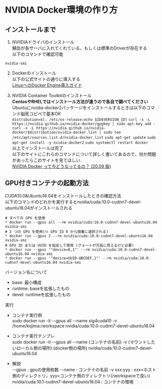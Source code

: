 # NVIDIA Docker環境の作り方
## インストールまで
1. NVIIDIAドライバのインストール  
鯖缶が各サーバに入れてくれている，もしくは標準のDriverが存在する  
以下のコマンドで確認可能  
```linux:nvidia-smi
nvidia-smi
```

2. Dockerのインストール  
以下の公式サイトの通りに導入する  
[LinuxへのDocker Engine導入ガイド](http://docs.docker.jp/linux/index.html)

3. NVIDIA Container Toolkitのインストール  
**CentosやRHELではインストール方法が違うので各自で調べてください**  
Ubuntuにnvidia-docker2パッケージをインストールするときは以下のコマンド脳死コピペで基本OK  
`distribution=$(. /etc/os-release;echo $ID$VERSION_ID)`
`curl -s -L https://nvidia.github.io/nvidia-docker/gpgkey | sudo apt-key add -`
`curl -s -L https://nvidia.github.io/nvidia-docker/$distribution/nvidia-docker.list | sudo tee /etc/apt/sources.list.d/nvidia-docker.list`
`sudo apt-get update`
`sudo apt-get install -y nvidia-docker2`
`sudo systemctl restart docker`  
以上でインストールは完了  
以下のサイトにこれらのコマンドについて詳しく書いてあるので，何か問題があったらこのサイトを見てほしい．  
[NVIDIA Docker って今どうなってるの？ (20.09 版)](https://medium.com/nvidiajapan/nvidia-docker-%E3%81%A3%E3%81%A6%E4%BB%8A%E3%81%A9%E3%81%86%E3%81%AA%E3%81%A3%E3%81%A6%E3%82%8B%E3%81%AE-20-09-%E7%89%88-558fae883f44)

## GPU付きコンテナの起動方法
CUDA10.0&Ubuntu16.04をインストールしたときの確認方法  
以下のコマンドのどれかを実行するとnvidia/cuda:10.0-cudnn7-devel-ubuntu16.04がインストールされる
```
# すべての GPU を使用
* docker run --gpus all --rm nvidia/cuda:10.0-cudnn7-devel-ubuntu16.04 nvidia-smi
# 2 つの GPU を使用(※ GPU ID 0 から順番に選択される)
* docker run --gpus 2 --rm nvidia/cuda:10.0-cudnn7-devel-ubuntu16.04 nvidia-smi
# GPU ID または UUID を指定して使用 (クォートが冗長に見えるけど必要)
* docker run --gpus '"device=0,1"' --rm nvidia/cuda:10.0-cudnn7-devel-ubuntu16.04 nvidia-smi
* docker run --gpus '"device=UUID-ABCDEF,1"' --rm nvidia/cuda:10.0-cudnn7-devel-ubuntu16.04 nvidia-smi
```


バージョン名について
- base: 最小構成
- runtime: baseを拡張したもの
- devel: runtimeを拡張したもの  

実行
* コンテナ実行例  
sudo docker run -it --gpus all --name sig4cuda10 -v /home/kojima:/workspace nvidia/cuda:10.0-cudnn7-devel-ubuntu16.04

* コンテナ実行テンプレ  
sudo docker run -it --gpus all --name (コンテナの名前) -v (マウントしたいローカル側の場所):(docker側の場所) nvidia/cuda:10.0-cudnn7-devel-ubuntu16.04

* 解説  
--gpus : gpuの使用枚数
--name : コンテナの名前
-v xxx:yyy : xxx=ホスト側のディレクトリ，yyy=コンテナ側のディレクトリ(/workspaceで良い)
nvidia/cuda:10.1-cudnn7-devel-ubuntu16.04 : コンテナの環境